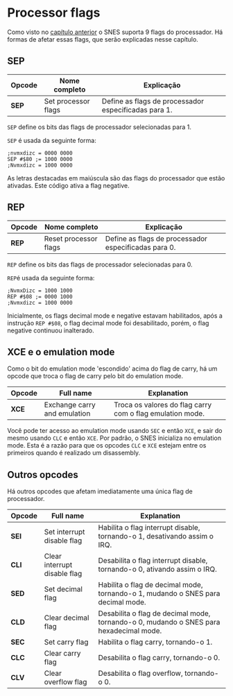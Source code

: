 # Processor flags
Como visto no [capítulo anterior](../processor/flags.md) o SNES suporta 9 flags do processador. Há formas de afetar essas flags, que serão explicadas nesse capítulo.

## SEP
|Opcode|Nome completo|Explicação|
|-|-|-|
|**SEP**|Set processor flags|Define as flags de processador especificadas para 1.|

`SEP` define os bits das flags de processador selecionadas para 1.

`SEP` é usada da seguinte forma:

```
;nvmxdizc = 0000 0000
SEP #$80 ;= 1000 0000
;Nvmxdizc = 1000 0000
```
As letras destacadas em maiúscula são das flags do processador que estão ativadas. Este código ativa a flag negative.

## REP
|Opcode|Nome completo|Explicação|
|-|-|-|
|**REP**|Reset processor flags|Define as flags de processador especificadas para 0.|

`REP` define os bits das flags de processador selecionadas para 0.

`REP`é usada da seguinte forma:

```
;NvmxDizc = 1000 1000
REP #$08 ;= 0000 1000
;Nvmxdizc = 1000 0000
```
Inicialmente, os flags decimal mode e negative estavam habilitados, após a instrução `REP #$08`, o flag decimal mode foi desabilitado, porém, o flag negative continuou inalterado.

## XCE e o emulation mode
Como o bit do emulation mode 'escondido' acima do flag de carry, há um opcode que troca o flag de carry pelo bit do emulation mode.

|Opcode|Full name|Explanation|
|-|-|-|
|**XCE**|Exchange carry and emulation|Troca os valores do flag carry com o flag emulation mode.|
Você pode ter acesso ao emulation mode usando `SEC` e então `XCE`, e sair do mesmo usando `CLC` e então `XCE`. Por padrão, o SNES inicializa no emulation mode. Esta é a razão para que os opcodes `CLC` e `XCE` estejam entre os primeiros quando é realizado um disassembly.

## Outros opcodes
Há outros opcodes que afetam imediatamente uma única flag de processador.

|Opcode|Full name|Explanation|
|-|-|-|
|**SEI**|Set interrupt disable flag|Habilita o flag interrupt disable, tornando-o 1, desativando assim o IRQ.|
|**CLI**|Clear interrupt disable flag|Desabilita o flag interrupt disable, tornando-o 0, ativando assim o IRQ.|
|**SED**|Set decimal flag|Habilita o flag de decimal mode, tornando-o 1, mudando o SNES para decimal mode.|
|**CLD**|Clear decimal flag|Desabilita o flag de decimal mode, tornando-o 0, mudando o SNES para hexadecimal mode.|
|**SEC**|Set carry flag|Habilita o flag carry, tornando-o 1.|
|**CLC**|Clear carry flag|Desabilita o flag carry, tornando-o 0.|
|**CLV**|Clear overflow flag|Desabilita o flag overflow, tornando-o 0.|